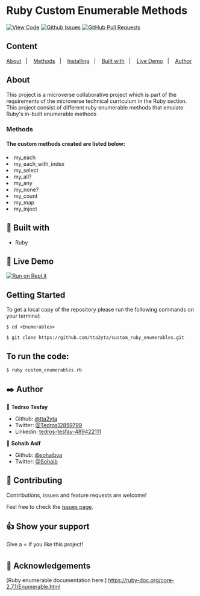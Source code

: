 # Ruby Custom Enumerable Methods
  
[![View Code](https://img.shields.io/badge/View%20-Code-green)](https://github.com/tta2yta/custom_ruby_enumerables/tree/feature_branch_1)
[![Github Issues](https://img.shields.io/badge/GitHub-Issues-orange)](https://github.com/tta2yta/custom_ruby_enumerables/issues)
[![GitHub Pull Requests](https://img.shields.io/badge/GitHub-Pull%20Requests-blue)](https://github.com/tta2yta/custom_ruby_enumerables/pull/)

## Content

<a text-align="center" href="#about">About</a>&nbsp;&nbsp;&nbsp;|&nbsp;&nbsp;&nbsp;
<a href="#method">Methods</a>&nbsp;&nbsp;&nbsp;|&nbsp;&nbsp;&nbsp;
<a href="#ins">Installing</a>&nbsp;&nbsp;&nbsp;|&nbsp;&nbsp;&nbsp;
<a href="#with">Built with</a>&nbsp;&nbsp;&nbsp;|&nbsp;&nbsp;&nbsp;
<a href="#ldl">Live Demo</a>&nbsp;&nbsp;&nbsp;|&nbsp;&nbsp;&nbsp;
<a href="#author">Author</a>

## About <a name = "about"></a>
This project is a microverse collaborative project which is part of the requirements of the microverse technical curriculum in the Ruby section.
This project consist of different ruby enumerable methods that emulate Ruby's in-built enumerable methods

<h3>Methods <a name = "method"></a></h3>
<h4>The custom methods created are listed below:</h4>
<li>my_each</li>
<li>my_each_with_index</li>
<li>my_select</li>
<li>my_all?</li>
<li>my_any</li>
<li>my_none?</li>
<li>my_count</li>
<li>my_map</li>
<li>my_inject</li>

## 🔧 Built with<a name = "with"></a>

- Ruby


## 🔴 Live Demo <a name = "ldl"></a>
[![Run on Repl.it](https://repl.it/@tta2yta)](https://repl.it/@tta2yta/customrubyenumerables-3?lite=true)

## Getting Started

To get a local copy of the repository please run the following commands on your terminal:

```
$ cd <Enumerables>
```

```
$ git clone https://github.com/tta2yta/custom_ruby_enumerables.git
```

## To run the code:

```
$ ruby custom_enumerables.rb
```

## ✒️  Author <a name = "author"></a>

👤 **Tedrso Tesfay**

- Github: [@tta2yta](https://github.com/tta2yta)
- Twitter: [@Tedros12859799](https://twitter.com/Tedros12859799)
- Linkedin: [tedros-tesfay-489422111](https://www.linkedin.com/in/tedros-tesfay-489422111/)

👤 **Sohaib Asif**

- Github: [@sohaibya](https://github.com/sohaibya)
- Twitter: [@Sohaib](https://twitter.com/Sohaib)

## 🤝 Contributing

Contributions, issues and feature requests are welcome!

Feel free to check the [issues page](https://github.com/tta2yta/custom_ruby_enumerables/issues).


## 👍 Show your support

Give a ⭐️ if you like this project!

## :clap: Acknowledgements
[Ruby enumerable documentation here:] https://ruby-doc.org/core-2.7.1/Enumerable.html

</div>
